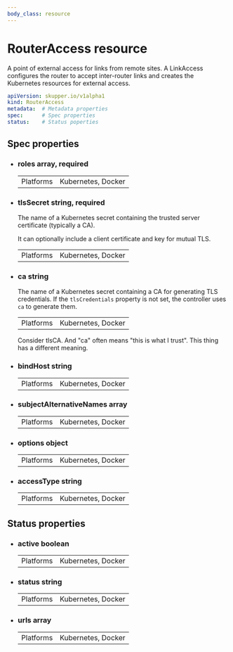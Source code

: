 ```yaml
---
body_class: resource
---
```


# RouterAccess resource

<section>

A point of external access for links from remote sites.  A
LinkAccess configures the router to accept inter-router
links and creates the Kubernetes resources for external
access.

~~~ yaml
apiVersion: skupper.io/v1alpha1
kind: RouterAccess
metadata:  # Metadata properties
spec:      # Spec properties
status:    # Status poperties
~~~

</section>

<section>

## Spec properties

- <h3 id="roles">roles <span class="property-info">array, required</span></h3>

  | | |
  |-|-|
  | Platforms | Kubernetes, Docker |
  

- <h3 id="tlssecret">tlsSecret <span class="property-info">string, required</span></h3>

  The name of a Kubernetes secret containing the trusted
  server certificate (typically a CA).
  
  It can optionally include a client certificate and key for
  mutual TLS.

  | | |
  |-|-|
  | Platforms | Kubernetes, Docker |
  

- <h3 id="ca">ca <span class="property-info">string</span></h3>

  The name of a Kubernetes secret containing a CA for
  generating TLS credentials.  If the `tlsCredentials`
  property is not set, the controller uses `ca` to
  generate them.

  | | |
  |-|-|
  | Platforms | Kubernetes, Docker |
  

  <section class="notes">

  Consider tlsCA.  And "ca" often means "this is what I trust".  This thing has a different meaning.

  </section>

- <h3 id="bindhost">bindHost <span class="property-info">string</span></h3>

  | | |
  |-|-|
  | Platforms | Kubernetes, Docker |
  

- <h3 id="subjectalternativenames">subjectAlternativeNames <span class="property-info">array</span></h3>

  | | |
  |-|-|
  | Platforms | Kubernetes, Docker |
  

- <h3 id="options">options <span class="property-info">object</span></h3>

  | | |
  |-|-|
  | Platforms | Kubernetes, Docker |
  

- <h3 id="accesstype">accessType <span class="property-info">string</span></h3>

  | | |
  |-|-|
  | Platforms | Kubernetes, Docker |
  

</section>

<section>

## Status properties

- <h3 id="active">active <span class="property-info">boolean</span></h3>

  | | |
  |-|-|
  | Platforms | Kubernetes, Docker |
  

- <h3 id="status">status <span class="property-info">string</span></h3>

  | | |
  |-|-|
  | Platforms | Kubernetes, Docker |
  

- <h3 id="urls">urls <span class="property-info">array</span></h3>

  | | |
  |-|-|
  | Platforms | Kubernetes, Docker |
  

</section>
